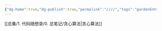 ```yaml
---
{"dg-home":true,"dg-publish":true,"permalink":"////","tags":"gardenEntry","dgHomeLink":true,"dgPassFrontmatter":true}
---
```



[[总集/1. 代码随想录/0. 总笔记/贪心算法|贪心算法]]

